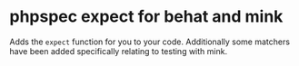 # phpspec expect for behat and mink
Adds the `expect` function for you to your code. Additionally some matchers
have been added specifically relating to testing with mink.
